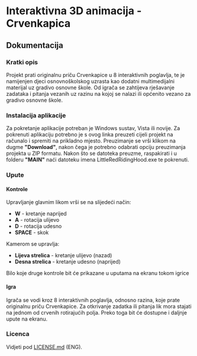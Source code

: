 <h1>Interaktivna 3D animacija - Crvenkapica</h1>
<h2>Dokumentacija</h2>    

<h3>Kratki opis</h3>

Projekt prati originalnu priču Crvenkapice u 8 interaktivnih poglavlja, te je namijenjen djeci osnovnoškolskog uzrasta kao dodatni 
multimedijalni materijal uz gradivo osnovne škole. Od igrača se zahtijeva rješavanje zadataka i pitanja vezanih uz razinu na kojoj 
se nalazi ili općenito vezano za gradivo osnovne škole.

<h3>Instalacija aplikacije</h3>

Za pokretanje aplikacije potreban je Windows sustav, Vista ili novije. 
Za pokrenuti aplikaciju potrebno je s ovog linka preuzeti cijeli projekt na računalo i spremiti na prikladno mjesto. Preuzimanje se vrši klikom na dugme <b>"Download"</b>, nakon čega je potrebno odabrati opciju preuzimanja projekta u ZIP formatu. Nakon što se datoteka preuzme, raspakirati i u folderu <b>"MAIN"</b> naći datoteku imena LittleRedRidingHood.exe te pokrenuti.

<h3>Upute</h3>

<h4>Kontrole</h4>

Upravljanje glavnim likom vrši se na slijedeći način:

<ul>

<li><b>W</b> - kretanje naprijed</li>
<li><b>A</b> - rotacija ulijevo</li>
<li><b>D</b> - rotacija udesno</li>
<li><b>SPACE</b> - skok</li>

</ul>

Kamerom se upravlja:

<ul>
<li><b>Lijeva strelica</b> - kretanje ulijevo (nazad)</li>
<li><b>Desna strelica</b> - kretanje udesno (naprijed)</li>
</ul>

Bilo koje druge kontrole bit će prikazane u uputama na ekranu tokom igrice

<h4>Igra</h4>

Igrača se vodi kroz 8 interaktivnih poglavlja, odnosno razina, koje prate originalnu priču Crvenkapice. Za otkrivanje zadatka ili pitanja
lik mora stajati na jednom od crvenih rotirajućih polja. Preko toga bit će dostupne i daljnje upute na ekranu. 

<h3>Licenca</h3>

Vidjeti pod <a href="https://github.com/josipamrsa/Interactive3DAnimation/blob/master/LICENSE.md">LICENSE.md</a> (ENG).

